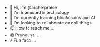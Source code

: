 - 👋 Hi, I’m @archerpraise
- 👀 I’m interested in technology
- 🌱 I’m currently learning blockchains and AI
- 💞️ I’m looking to collaborate on coll things
- 📫 How to reach me ...
- 😄 Pronouns: ...
- ⚡ Fun fact: ...

<!---
archerpraise/archerpraise is a ✨ special ✨ repository because its `README.md` (this file) appears on your GitHub profile.
You can click the Preview link to take a look at your changes.
--->
